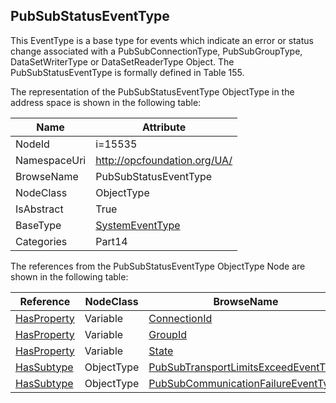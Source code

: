 <!-- objecttype -->
## PubSubStatusEventType
This EventType is a base type for events which indicate an error or status change associated with a PubSubConnectionType, PubSubGroupType, DataSetWriterType or DataSetReaderType Object. The PubSubStatusEventType is formally defined in Table 155.  
<!-- end of text -->
The representation of the PubSubStatusEventType ObjectType in the address space is shown in the following table:  

|Name|Attribute|
|---|---|
|NodeId|i=15535|
|NamespaceUri|http://opcfoundation.org/UA/|
|BrowseName|PubSubStatusEventType|
|NodeClass|ObjectType|
|IsAbstract|True|
|BaseType|[SystemEventType](../../../Part5/ObjectTypes/SystemEventType/readme.md)|
|Categories|Part14|

The references from the PubSubStatusEventType ObjectType Node are shown in the following table:  

|Reference|NodeClass|BrowseName|DataType|TypeDefinition|ModellingRule|
|---|---|---|---|---|---|
|[HasProperty](../../../Part3/ReferenceTypes/HasProperty/readme.md)|Variable|[ConnectionId](#ConnectionId)|[NodeId](../../../Part3/DataTypes/NodeId/readme.md)|[PropertyType](../../Part5/VariableTypes/PropertyType/readme.md)|[Mandatory](../../Objects/Mandatory/readme.md)|
|[HasProperty](../../../Part3/ReferenceTypes/HasProperty/readme.md)|Variable|[GroupId](#GroupId)|[NodeId](../../../Part3/DataTypes/NodeId/readme.md)|[PropertyType](../../Part5/VariableTypes/PropertyType/readme.md)|[Mandatory](../../Objects/Mandatory/readme.md)|
|[HasProperty](../../../Part3/ReferenceTypes/HasProperty/readme.md)|Variable|[State](#State)|[PubSubState](../../../Part14/DataTypes/PubSubState/readme.md)|[PropertyType](../../Part5/VariableTypes/PropertyType/readme.md)|[Mandatory](../../Objects/Mandatory/readme.md)|
|[HasSubtype](../../../Part3/ReferenceTypes/HasSubtype/readme.md)|ObjectType|[PubSubTransportLimitsExceedEventType](#PubSubTransportLimitsExceedEventType)||||
|[HasSubtype](../../../Part3/ReferenceTypes/HasSubtype/readme.md)|ObjectType|[PubSubCommunicationFailureEventType](#PubSubCommunicationFailureEventType)||||


